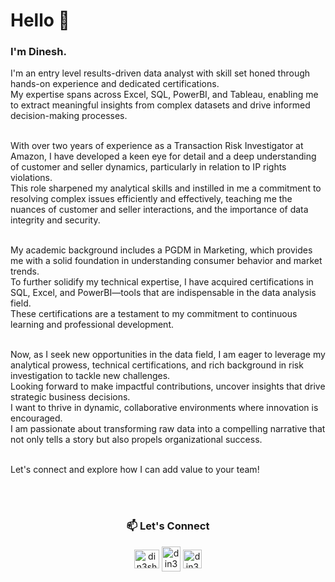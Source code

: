 # Hello 👋
### I'm Dinesh.

I'm an entry level results-driven data analyst with skill set honed through hands-on experience and dedicated certifications. <br>
My expertise spans across Excel, SQL, PowerBI, and Tableau, enabling me to extract meaningful insights from complex datasets and drive informed decision-making processes.
<br><br>

With over two years of experience as a Transaction Risk Investigator at Amazon, I have developed a keen eye for detail and a deep understanding of customer and seller dynamics, particularly in relation to IP rights violations. <br> This role sharpened my analytical skills and instilled in me a commitment to resolving complex issues efficiently and effectively, teaching me the nuances of customer and seller interactions, and the importance of data integrity and security.
<br><br>

My academic background includes a PGDM in Marketing, which provides me with a solid foundation in understanding consumer behavior and market trends. <br>
To further solidify my technical expertise, I have acquired certifications in SQL, Excel, and PowerBI—tools that are indispensable in the data analysis field.<br> These certifications are a testament to my commitment to continuous learning and professional development.<br><br>

Now, as I seek new opportunities in the data field, I am eager to leverage my analytical prowess, technical certifications, and rich background in risk investigation to tackle new challenges. <br>
Looking forward to make impactful contributions, uncover insights that drive strategic business decisions. <br> I want to thrive in dynamic, collaborative environments where innovation is encouraged.<br>
I am passionate about transforming raw data into a compelling narrative that not only tells a story but also propels organizational success.
<br><br>

Let's connect and explore how I can add value to your team!

<br> <br>
<h3 align="center"> 📫 Let's Connect </h3>
<p align=" center">
<a href="https://github.com/din3shn" target="blank"><img align="center" src="https://github.com/din3shn/din3shn.github.io/assets/160537914/a82d25c4-af44-47b8-9607-8e175ec07291" alt="din3shn" height="30" width="40" /></a>
<a href="https://linkedin.com/in/din3shn" target="blank"><img align="center" src="https://raw.githubusercontent.com/rahuldkjain/github-profile-readme-generator/master/src/images/icons/Social/linked-in-alt.svg" alt="din3shn" height="40" width="30" /></a>
<a href="https://www.hackerrank.com/din3shn" target="blank"><img align="center" src="https://raw.githubusercontent.com/rahuldkjain/github-profile-readme-generator/master/src/images/icons/Social/hackerrank.svg" alt="din3shn" height="30" width="30" /></a>
</p>
